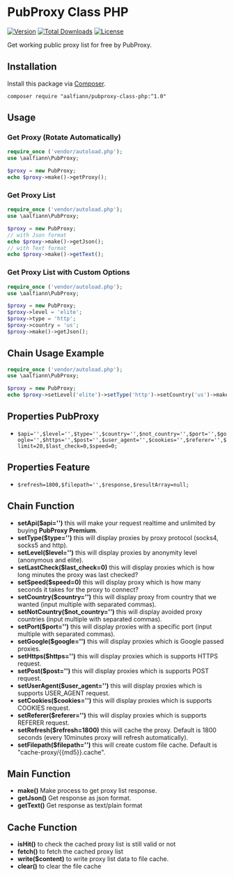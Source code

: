 # PubProxy Class PHP

[![Version](https://img.shields.io/badge/stable-1.0.0-green.svg)](https://github.com/aalfiann/pubproxy-class-php)
[![Total Downloads](https://poser.pugx.org/aalfiann/pubproxy-class-php/downloads)](https://packagist.org/packages/aalfiann/pubproxy-class-php)
[![License](https://poser.pugx.org/aalfiann/pubproxy-class-php/license)](https://github.com/aalfiann/pubproxy-class-php/blob/HEAD/LICENSE.md)

Get working public proxy list for free by PubProxy.

## Installation

Install this package via [Composer](https://getcomposer.org/).
```
composer require "aalfiann/pubproxy-class-php:^1.0"
```


## Usage

### Get Proxy (Rotate Automatically)
```php
require_once ('vendor/autoload.php');
use \aalfiann\PubProxy;

$proxy = new PubProxy;
echo $proxy->make()->getProxy();
```

### Get Proxy List
```php
require_once ('vendor/autoload.php');
use \aalfiann\PubProxy;

$proxy = new PubProxy;
// with Json format
echo $proxy->make()->getJson();
// with Text format
echo $proxy->make()->getText();
```


### Get Proxy List with Custom Options
```php
require_once ('vendor/autoload.php');
use \aalfiann\PubProxy;

$proxy = new PubProxy;
$proxy->level = 'elite';
$proxy->type = 'http';
$proxy->country = 'us';
$proxy->make()->getJson();
```

## Chain Usage Example

```php
require_once ('vendor/autoload.php');
use \aalfiann\PubProxy;

$proxy = new PubProxy;
echo $proxy->setLevel('elite')->setType('http')->setCountry('us')->make()->getJson();
```

## Properties PubProxy
-  `$api='',$level='',$type='',$country='',$not_country='',$port='',$google='',$https='',$post='',$user_agent='',$cookies='',$referer='',$limit=20,$last_check=0,$speed=0;`

## Properties Feature
- `$refresh=1800,$filepath='',$response,$resultArray=null;`

## Chain Function
- **setApi($api='')** this will make your request realtime and unlimited by buying **PubProxy Premium**.  
- **setType($type='')** this will display proxies by proxy protocol (socks4, socks5 and http).
- **setLevel($level='')** this will display proxies by anonymity level (anonymous and elite).
- **setLastCheck($last_check=0)** this will display proxies which is how long minutes the proxy was last checked?
- **setSpeed($speed=0)** this will display proxy which is how many seconds it takes for the proxy to connect?
- **setCountry($country='')** this will display proxy from country that we wanted (input multiple with separated commas).
- **setNotCountry($not_country='')** this will display avoided proxy countries (input multiple with separated commas).
- **setPort($port='')** this will display proxies with a specific port (input multiple with separated commas).
- **setGoogle($google='')** this will display proxies which is Google passed proxies.
- **setHttps($https='')** this will display proxies which is supports HTTPS request.
- **setPost($post='')** this will display proxies which is supports POST request.
- **setUserAgent($user_agent='')** this will display proxies which is supports USER_AGENT request.
- **setCookies($cookies='')** this will display proxies which is supports COOKIES request.
- **setReferer($referer='')** this will display proxies which is supports REFERER request.
- **setRefresh($refresh=1800)** this will cache the proxy. Default is 1800 seconds (every 10minutes proxy will refresh automatically).
- **setFilepath($filepath='')** this will create custom file cache. Default is "cache-proxy/{{md5}}.cache".

## Main Function
- **make()** Make process to get proxy list response.
- **getJson()** Get response as json format.
- **getText()** Get response as text/plain format

## Cache Function
- **isHit()** to check the cached proxy list is still valid or not
- **fetch()** to fetch the cached proxy list
- **write($content)** to write proxy list data to file cache.
- **clear()** to clear the file cache